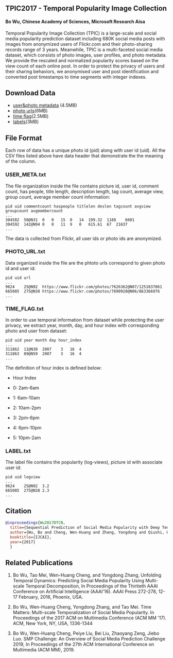## TPIC2017 - Temporal Popularity Image Collection
#### Bo Wu, Chinese Academy of Sciences, Microsoft Research Aisa

Temporal Popularity Image Collection (TPIC) is a large-scale and social media popularity prediction dataset including 680K social media posts with images from anonymized users of Flickr.com and their photo-sharing records range of 3 years. Meanwhile, TPIC is a multi-faceted social media dataset, which consists of photo images, user profiles, and photo metadata. We provide the rescaled and normalized popularity scores based on the view count of each online post. In order to protect the privacy of users and their sharing behaviors, we anonymised user and post identification and converted post timestamps to time segments with integer indexes.

## Download Data
* [user&photo metadata](https://drive.google.com/file/d/0B7yqoohfGsHNZjFPX21sY2h0ZmM/view?usp=sharing&resourcekey=0-Do33WE1WGrl8rvOknuYT9A) (4.5MB)
* [photo urls](https://drive.google.com/file/d/0B7yqoohfGsHNd2d3eUVjZ1VtOVk/view?usp=sharing&resourcekey=0-MKhuLGn0npi26-KpbzIwhw)(6MB)
* [time flag](https://drive.google.com/file/d/0B7yqoohfGsHNZnhuMzRfbnpfZHM/view?usp=sharing&resourcekey=0-nHf20ChUDl38fgfCbZZYVg)(2.5MB)
* [labels](https://drive.google.com/file/d/0B7yqoohfGsHNTUhLWmpxXzc4dGs/view?usp=sharing&resourcekey=0-yLBpw3oxkClnc4oZg_p7Jg)(3MB)


## File Format
Each row of data has a unique photo id (pid) along with user id (uid). All the CSV files listed above have data header that demonstrate the the meaning of the column.


### USER_META.txt
The file organization inside the file contains picture id, user id, comment count, has people, title length, description length, tag count, average view, group count, average member count information:  

```
pid uid commentcount haspeople titlelen deslen tagcount avgview groupcount avgmembercount  
...  
304582	50@N31	0	0	15	0	14	199.32	1188	6601
304592	142@N94	0	0	11	9	0	615.61	67	21637
... 
```
The data is collected from Flickr, all user ids or photo ids are anonymized.
### PHOTO_URL.txt
Data organized inside the file are the phtoto urls correspond to given photo id and user id:
```
pid uid url
...
9624	25@N92	https://www.flickr.com/photos/7626362@N07/1251837061
665085	275@N38	https://www.flickr.com/photos/7690920@N06/863366976
...
```
### TIME_FLAG.txt
In order to use temporal information from dataset while protecting the user privacy, we extract year, month, day, and hour index with corresponding photo and user from dataset:
```
pid uid year month day hour_index
...
311862	11@N30	2007	3	16	4
311863	89@N59	2007	3	16	4
...
```
The definition of hour index is defined below:
* Hour Index

* 0: 2am-6am

* 1: 6am-10am

* 2: 10am-2pm

* 3: 2pm-6pm

* 4: 6pm-10pm

* 5: 10pm-2am

### LABEL.txt
The label file contains the popularity (log-views), picture id with associate user id:
```
pid uid logview
...
9624	25@N92	3.2
665085	275@N38	2.3
...
```

## Citation
```BibTeX
@inproceedings{Wu2017DTCN,
  title={Sequential Prediction of Social Media Popularity with Deep Temporal Context Networks},
  author={Wu, Bo and Cheng, Wen-Huang and Zhang, Yongdong and Qiushi, Huang and Jintao, Li and Mei, Tao},
  booktitle={IJCAI},
  year={2017}
  }
 ```
 
## Related Publications
1. Bo Wu, Tao Mei, Wen-Huang Cheng, and Yongdong Zhang, Unfolding Temporal Dynamics: Predicting Social Media Popularity Using Multi-scale Temporal Decomposition, In Proceedings of the Thirtieth AAAI Conference on Artificial Intelligence (AAAI'16). AAAI Press 272-278, 12-17 February, 2016, Phoenix, USA.

2. Bo Wu, Wen-Huang Cheng, Yongdong Zhang, and Tao Mei. Time Matters: Multi-scale Temporalization of Social Media Popularity. In Proceedings of the 2017 ACM on Multimedia Conference (ACM MM '17). ACM, New York, NY, USA, 1336-1344

3. Bo Wu, Wen-Huang Cheng, Peiye Liu, Bei Liu, Zhaoyang Zeng, Jiebo Luo. SMP Challenge: An Overview of Social Media Prediction Challenge 2019, In Proceedings of the 27th ACM International Conference on Multimedia (ACM MM), 2019.



